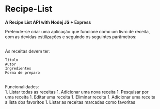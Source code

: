 <h1> Recipe-List </h1>
<strong> A Recipe List API with Nodej JS + Express </strong>

<p> Pretende-se criar uma aplicação que funcione como um livro de receita, com as devidas estilizações e seguindo os
seguintes parâmetros: </p>

<br> As receitas devem ter: </br>
    
    Titulo
    Autor
    Ingredientes
    Forma de preparo

<br> Funcionalidades: </br>
    1. Listar todas as receitas
    1. Adicionar uma nova receita
    1. Pesquisar por uma receita
    1. Editar uma receita
    1. Eliminar receita
    1. Adicionar uma receita a lista dos favoritos
    1. Listar as receitas marcadas como favoritas
